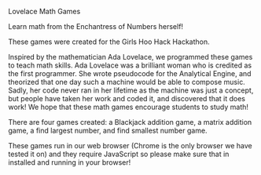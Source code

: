 Lovelace Math Games

Learn math from the Enchantress of Numbers herself!

These games were created for the Girls Hoo Hack Hackathon.

Inspired by the mathematician Ada Lovelace, we programmed these games to teach math skills.
Ada Lovelace was a brilliant woman who is credited as the first programmer. She wrote pseudocode for the Analytical Engine, and theorized that one day such a machine would be able to compose music.
Sadly, her code never ran in her lifetime as the machine was just a concept, but people have taken her work and coded it, and discovered that it does work!
We hope that these math games encourage students to study math!

There are four games created: a Blackjack addition game, a matrix addition game, a find largest number, and find smallest number game.

These games run in our web browser (Chrome is the only browser we have tested it on) and they require JavaScript so please make sure that in installed and running in your browser!
